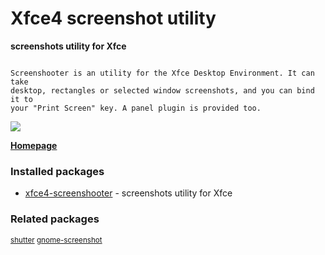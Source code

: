 # Xfce4 screenshot utility

__screenshots utility for Xfce__

```

Screenshooter is an utility for the Xfce Desktop Environment. It can take
desktop, rectangles or selected window screenshots, and you can bind it to
your "Print Screen" key. A panel plugin is provided too.

```

[![](https://screenshots.debian.net/thumbnail/xfce4-screenshooter/)](https://screenshots.debian.net/screenshot/xfce4-screenshooter/)



**[Homepage](http://goodies.xfce.org/projects/applications/xfce4-screenshooter)**

### Installed packages

* [xfce4-screenshooter](https://packages.debian.org/stretch/xfce4-screenshooter) - screenshots utility for Xfce

### Related packages

<sub> [shutter](https://packages.debian.org/stretch/shutter) [gnome-screenshot](https://packages.debian.org/stretch/gnome-screenshot)  </sub>
